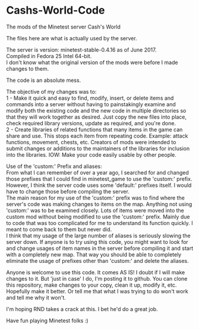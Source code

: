 # Cashs-World-Code
The mods of the Minetest server Cash's World

The files here are what is actually used by the server.

The server is version: minetest-stable-0.4.16 as of June 2017.<BR>
Compiled in Fedora 25 Intel 64-bit.<BR>
I don't know what the original version of the mods were before I made changes to them.

The code is an absolute mess.

The objective of my changes was to:<BR>
1 - Make it quick and easy to find, modify, insert, or delete items and commands into a server without having to painstakingly examine and modify both the existing code and the new code in multiple directories so that they will work together as desired. Just copy the new files into place, check required library versions, update as required, and you're done.<BR>
2 - Create libraries of related functions that many items in the game can share and use. This stops each item from repeating code. Example: attack functions, movement, chests, etc. Creators of mods were intended to submit changes or additions to the maintainers of the libraries for inclusion into the libraries. IOW: Make your code easily usable by other people.

Use of the 'custom:' Prefix and aliases:<BR>
From what I can remember of over a year ago, I searched for and changed those prefixes that I could find in minetest_game to use the 'custom:' prefix. However, I think the server code uses some 'default:' prefixes itself. I would have to change those before compiling the server.<BR>
The main reason for my use of the 'custom:' prefix was to find where the server's code was making changes to items on the map. Anything not using 'custom:' was to be examined closely. Lots of items were moved into the custom mod without being modified to use the 'custom:' prefix. Mainly due to code that was too complicated for me to understand its function quickly. I meant to come back to them but never did.<BR>
I think that my usage of the large number of aliases is seriously slowing the server down. If anyone is to try using this code, you might want to look for and change usages of item names in the server before compiling it and start with a completely new map. That way you should be able to completely eliminate the usage of prefixes other than 'custom:' and delete the aliases.

Anyone is welcome to use this code. It comes AS IS! I doubt if I will make changes to it. But 'just in case' I do, I'm posting it to github. You can clone this repository, make changes to your copy, clean it up, modify it, etc. Hopefully make it better. Or tell me that what I was trying to do won't work and tell me why it won't.

I'm hoping RND takes a crack at this. I bet he'd do a great job.

Have fun playing Minetest folks :)
